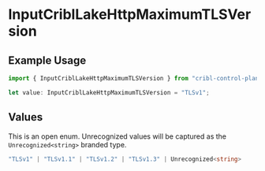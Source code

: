 # InputCriblLakeHttpMaximumTLSVersion

## Example Usage

```typescript
import { InputCriblLakeHttpMaximumTLSVersion } from "cribl-control-plane/models";

let value: InputCriblLakeHttpMaximumTLSVersion = "TLSv1";
```

## Values

This is an open enum. Unrecognized values will be captured as the `Unrecognized<string>` branded type.

```typescript
"TLSv1" | "TLSv1.1" | "TLSv1.2" | "TLSv1.3" | Unrecognized<string>
```